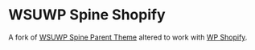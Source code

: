 # WSUWP Spine Shopify
A fork of [WSUWP Spine Parent Theme](https://github.com/washingtonstateuniversity/WSUWP-spine-parent-theme) altered to work with [WP Shopify](https://wordpress.org/plugins/wpshopify/).
